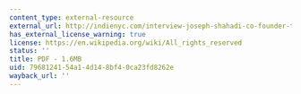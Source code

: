 ```yaml
---
content_type: external-resource
external_url: http://indienyc.com/interview-joseph-shahadi-co-founder-the-art-of-brooklyn-film-festival/
has_external_license_warning: true
license: https://en.wikipedia.org/wiki/All_rights_reserved
status: ''
title: PDF - 1.6MB
uid: 79681241-54a1-4d14-8bf4-0ca23fd8262e
wayback_url: ''
---
```

